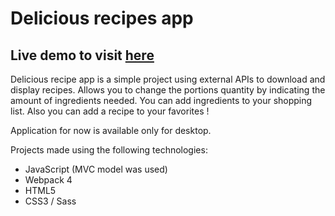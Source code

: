 # Delicious recipes app

## Live demo to visit [here](https://krollukasz.github.io/Delicious_recipes_app/)

Delicious recipe app is a simple project using external APIs to download and display recipes. Allows you to change the portions quantity by indicating the amount of ingredients needed. You can add ingredients to your shopping list. Also you can add a recipe to your favorites !

Application for now is available only for desktop.

Projects made using the following technologies:
- JavaScript (MVC model was used)
- Webpack 4
- HTML5
- CSS3 / Sass